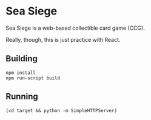 # Sea Siege

Sea Siege is a web-based collectible card game (CCG).

Really, though, this is just practice with React.

## Building

```
npm install
npm run-script build
```

## Running

```
(cd target && python -m SimpleHTTPServer)
```

